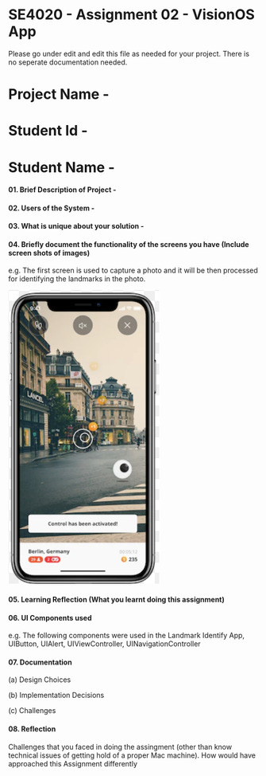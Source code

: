 # SE4020 - Assignment 02 - VisionOS App

Please go under edit and edit this file as needed for your project.  There is no seperate documentation needed.

# Project Name - 
# Student Id - 
# Student Name - 

#### 01. Brief Description of Project - 
#### 02. Users of the System - 
#### 03. What is unique about your solution -
#### 04. Briefly document the functionality of the screens you have (Include screen shots of images)
e.g. The first screen is used to capture a photo and it will be then processed for identifying the landmarks in the photo.

![Screen 1](Resources/screen01.png)  

#### 05. Learning Reflection (What you learnt doing this assignment)


#### 06. UI Components used

e.g. The following components were used in the Landmark Identify App, UIButton, UIAlert, UIViewController, UINavigationController


#### 07. Documentation 

(a) Design Choices

(b) Implementation Decisions

(c) Challenges

#### 08. Reflection

Challenges that you faced in doing the assingment (other than know technical issues of getting hold of a proper Mac machine).
How would have approached this Assignment differently

  


